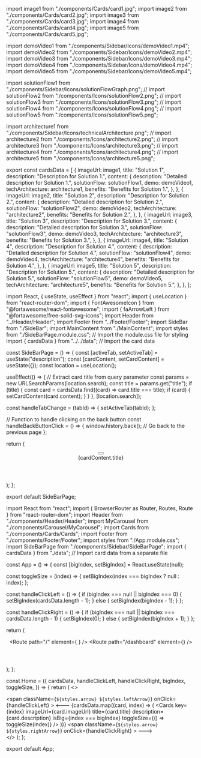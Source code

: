 import image1 from "./components/Cards/card1.jpg";
import image2 from "./components/Cards/card2.jpg";
import image3 from "./components/Cards/card3.jpg";
import image4 from "./components/Cards/card4.jpg";
import image5 from "./components/Cards/card5.jpg";

import demoVideo1 from "./components/Sidebar/Icons/demoVideo1.mp4";
import demoVideo2 from "./components/Sidebar/Icons/demoVideo2.mp4";
import demoVideo3 from "./components/Sidebar/Icons/demoVideo3.mp4";
import demoVideo4 from "./components/Sidebar/Icons/demoVideo4.mp4";
import demoVideo5 from "./components/Sidebar/Icons/demoVideo5.mp4";

import solutionFlow1 from "./components/Sidebar/Icons/solutionFlowGraph.png";
// import solutionFlow2 from "./components/Icons/solutionFlow2.png";
// import solutionFlow3 from "./components/Icons/solutionFlow3.png";
// import solutionFlow4 from "./components/Icons/solutionFlow4.png";
// import solutionFlow5 from "./components/Icons/solutionFlow5.png";

import architecture1 from "./components/Sidebar/Icons/technicalArchitecture.png";
// import architecture2 from "./components/Icons/architecture2.png";
// import architecture3 from "./components/Icons/architecture3.png";
// import architecture4 from "./components/Icons/architecture4.png";
// import architecture5 from "./components/Icons/architecture5.png";

export const cardsData = [
  {
    imageUrl: image1,
    title: "Solution 1",
    description: "Description for Solution 1.",
    content: {
      description: "Detailed description for Solution 1.",
      solutionFlow: solutionFlow1,
      demo: demoVideo1,
      techArchitecture: architecture1,
      benefits: "Benefits for Solution 1.",
    },
  },
  {
    imageUrl: image2,
    title: "Solution 2",
    description: "Description for Solution 2.",
    content: {
      description: "Detailed description for Solution 2.",
      solutionFlow: "solutionFlow2",
      demo: demoVideo2,
      techArchitecture: "architecture2",
      benefits: "Benefits for Solution 2.",
    },
  },
  {
    imageUrl: image3,
    title: "Solution 3",
    description: "Description for Solution 3.",
    content: {
      description: "Detailed description for Solution 3.",
      solutionFlow: "solutionFlow3",
      demo: demoVideo3,
      techArchitecture: "architecture3",
      benefits: "Benefits for Solution 3.",
    },
  },
  {
    imageUrl: image4,
    title: "Solution 4",
    description: "Description for Solution 4.",
    content: {
      description: "Detailed description for Solution 4.",
      solutionFlow: "solutionFlow4",
      demo: demoVideo4,
      techArchitecture: "architecture4",
      benefits: "Benefits for Solution 4.",
    },
  },
  {
    imageUrl: image5,
    title: "Solution 5",
    description: "Description for Solution 5.",
    content: {
      description: "Detailed description for Solution 5.",
      solutionFlow: "solutionFlow5",
      demo: demoVideo5,
      techArchitecture: "architecture5",
      benefits: "Benefits for Solution 5.",
    },
  },
];




import React, { useState, useEffect } from "react";
import { useLocation } from "react-router-dom";
import { FontAwesomeIcon } from "@fortawesome/react-fontawesome";
import { faArrowLeft } from "@fortawesome/free-solid-svg-icons";
import Header from "../Header/Header";
import Footer from "../Footer/Footer";
import SideBar from "./SideBar";
import MainContent from "./MainContent";
import styles from "./SideBarPage.module.css"; // Import the module.css file for styling
import { cardsData } from "../../data"; // Import the card data

const SideBarPage = () => {
  const [activeTab, setActiveTab] = useState("description");
  const [cardContent, setCardContent] = useState({});
  const location = useLocation();

  useEffect(() => {
    // Extract card title from query parameter
    const params = new URLSearchParams(location.search);
    const title = params.get("title");
    if (title) {
      const card = cardsData.find((card) => card.title === title);
      if (card) {
        setCardContent(card.content);
      }
    }
  }, [location.search]);

  const handleTabChange = (tabId) => {
    setActiveTab(tabId);
  };

  // Function to handle clicking on the back button
  const handleBackButtonClick = () => {
    window.history.back(); // Go back to the previous page
  };

  return (
    <div className={styles.sideBarPage}>
      <Header />
      <div className={styles.header}>
        <button onClick={handleBackButtonClick} className={styles.backButton}>
          <FontAwesomeIcon icon={faArrowLeft} />
        </button>
        <div className={styles.cardTitle}>{cardContent.title}</div>
      </div>
      <div className={styles.contentWrapper}>
        <SideBar activeTab={activeTab} handleTabChange={handleTabChange} />
        <MainContent activeTab={activeTab} content={cardContent} />
      </div>
      <Footer />
    </div>
  );
};

export default SideBarPage;

import React from "react";
import { BrowserRouter as Router, Routes, Route } from "react-router-dom";
import Header from "./components/Header/Header";
import MyCarousel from "./components/Carousel/MyCarousel";
import Cards from "./components/Cards/Cards";
import Footer from "./components/Footer/Footer";
import styles from "./App.module.css";
import SideBarPage from "./components/Sidebar/SideBarPage";
import { cardsData } from "./data"; // Import card data from a separate file

const App = () => {
  const [bigIndex, setBigIndex] = React.useState(null);

  const toggleSize = (index) => {
    setBigIndex(index === bigIndex ? null : index);
  };

  const handleClickLeft = () => {
    if (bigIndex === null || bigIndex === 0) {
      setBigIndex(cardsData.length - 1);
    } else {
      setBigIndex(bigIndex - 1);
    }
  };

  const handleClickRight = () => {
    if (bigIndex === null || bigIndex === cardsData.length - 1) {
      setBigIndex(0);
    } else {
      setBigIndex(bigIndex + 1);
    }
  };

  return (
    <Router>
      <div className={styles.app}>
        <Header />
        <Routes>
          <Route
            path="/"
            element={
              <Home
                cardsData={cardsData}
                handleClickLeft={handleClickLeft}
                handleClickRight={handleClickRight}
                bigIndex={bigIndex}
                toggleSize={toggleSize}
              />
            }
          />
          <Route path="/dashboard" element={<SideBarPage />} />
        </Routes>
        <Footer />
      </div>
    </Router>
  );
};

const Home = ({
  cardsData,
  handleClickLeft,
  handleClickRight,
  bigIndex,
  toggleSize,
}) => {
  return (
    <>
      <MyCarousel />
      <div className={styles.cardsContainer}>
        <span
          className={`${styles.arrow} ${styles.leftArrow}`}
          onClick={handleClickLeft}
        >
          &#129104;
        </span>
        {cardsData.map((card, index) => (
          <Cards
            key={index}
            imageUrl={card.imageUrl}
            title={card.title}
            description={card.description}
            isBig={index === bigIndex}
            toggleSize={() => toggleSize(index)}
          />
        ))}
        <span
          className={`${styles.arrow} ${styles.rightArrow}`}
          onClick={handleClickRight}
        >
          &#129106;
        </span>
      </div>
    </>
  );
};

export default App;
